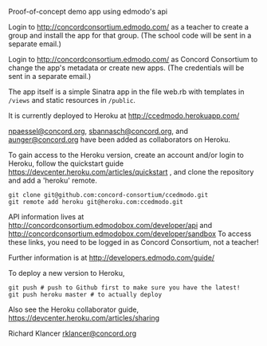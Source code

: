Proof-of-concept demo app using edmodo's api

Login to http://concordconsortium.edmodo.com/ as a teacher to create a group and install the app for that group. (The school code will be sent in a separate email.) 

Login to http://concordconsortium.edmodo.com/ as Concord Consortium to change the app's metadata or create new apps. (The credentials will be sent in a separate email.)

The app itself is a simple Sinatra app in the file web.rb with templates in `/views` and static resources in `/public`.

It is currently deployed to Heroku at http://ccedmodo.herokuapp.com/

npaessel@concord.org, sbannasch@concord.org, and aunger@concord.org have been added as collaborators on Heroku.

To gain access to the Heroku version, create an account and/or login to Heroku, follow the quickstart guide https://devcenter.heroku.com/articles/quickstart , and clone the repository and add a 'heroku' remote.

    git clone git@github.com:concord-consortium/ccedmodo.git
    git remote add heroku git@heroku.com:ccedmodo.git

API information lives at http://concordconsortium.edmodobox.com/developer/api and http://concordconsortium.edmodobox.com/developer/sandbox
To access these links, you need to be logged in as Concord Consortium, not a teacher!

Further information is at  http://developers.edmodo.com/guide/

To deploy a new version to Heroku,

    git push # push to Github first to make sure you have the latest!
    git push heroku master # to actually deploy
 
Also see the Heroku collaborator guide, https://devcenter.heroku.com/articles/sharing

Richard Klancer <rklancer@concord.org>
